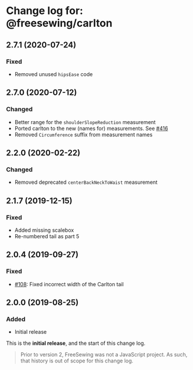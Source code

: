 # Change log for: @freesewing/carlton

## 2.7.1 (2020-07-24)

### Fixed

- Removed unused `hipsEase` code

## 2.7.0 (2020-07-12)

### Changed

- Better range for the `shoulderSlopeReduction` measurement
- Ported carlton to the new (names for) measurements. See [#416](https://github.com/freesewing/freesewing/issues/416)
- Removed `Circumference` suffix from measurement names

## 2.2.0 (2020-02-22)

### Changed

- Removed deprecated `centerBackNeckToWaist` measurement

## 2.1.7 (2019-12-15)

### Fixed

- Added missing scalebox
- Re-numbered tail as part 5

## 2.0.4 (2019-09-27)

### Fixed

- [#108](https://github.com/freesewing/freesewing/issues/108): Fixed incorrect width of the Carlton tail

## 2.0.0 (2019-08-25)

### Added

- Initial release

This is the **initial release**, and the start of this change log.

> Prior to version 2, FreeSewing was not a JavaScript project.
> As such, that history is out of scope for this change log.
